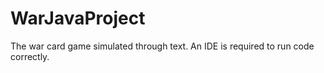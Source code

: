 # WarJavaProject
The war card game simulated through text. An IDE is required to run code correctly.
